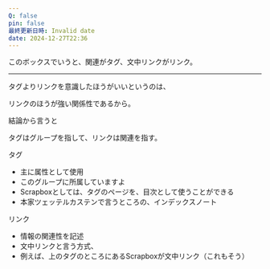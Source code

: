 ```yaml
---
Q: false
pin: false
最終更新日時: Invalid date
date: 2024-12-27T22:36
---
```

  

このボックスでいうと、関連がタグ、文中リンクがリンク。

  

  

---

  

タグよりリンクを意識したほうがいいというのは、

リンクのほうが強い関係性であるから。

結論から言うと

タグはグループを指して、リンクは関連を指す。

タグ

- 主に属性として使用  
- このグループに所属していますよ  
- Scrapboxとしては、タグのページを、目次として使うことができる  
- 本家ツェッテルカステンで言うところの、インデックスノート  

リンク

- 情報の関連性を記述  
- 文中リンクと言う方式、  
- 例えば、上のタグのところにあるScrapboxが文中リンク（これもそう）